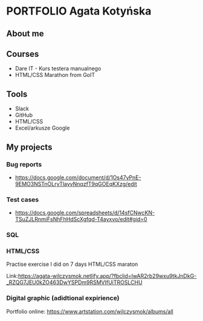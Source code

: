 # PORTFOLIO Agata Kotyńska #

## About me ##

## Courses ##
- Dare IT - Kurs testera manualnego
- HTML/CSS Marathon from GoIT
 ## Tools ##
 - Slack
 - GitHub
 - HTML/CSS
 - Excel/arkusze Google

## My projects ##

### Bug reports ###

- https://docs.google.com/document/d/1Os47yPnE-9EMO3NSTnOLryTlayvNnqzfT9qGOEqKXzg/edit

### Test cases ###

- https://docs.google.com/spreadsheets/d/14sfCNwcKN-TSuZJLRnmiFsNhFhHdScXgfqd-T4ayxvo/edit#gid=0

### SQL ###

### HTML/CSS ###

Practise exercise I did on 7 days HTML/CSS maraton 

Link:https://agata-wilczysmok.netlify.app/?fbclid=IwAR2rb29wxu9tkJnDkG-_RZQG7JEU0kZO463DwYSPDm9RSMVIfUiTROSLCHU

### Digital graphic (adidtional expirience) ###

Portfolio online: https://www.artstation.com/wilczysmok/albums/all
